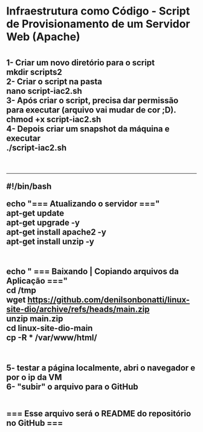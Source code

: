 <h1> Infraestrutura como Código - Script de Provisionamento de um Servidor Web (Apache) <h1/>

<h2>
1- Criar um novo diretório para o script  <br/>
mkdir scripts2 <br/>
2- Criar o script na pasta <br/>
nano script-iac2.sh <br/>
3- Após criar o script, precisa dar permissão para executar (arquivo vai mudar de cor ;D). <br/>
chmod +x script-iac2.sh <br/>
4- Depois criar um snapshot da máquina e executar <br/>
./script-iac2.sh <br/><br/>
<h2/>

---------------------------
#!/bin/bash <br/>

echo "=== Atualizando o servidor ===" <br/>
apt-get update <br/>
apt-get upgrade -y <br/>
apt-get install apache2 -y <br/>
apt-get install unzip -y <br/><br/>


echo " === Baixando | Copiando arquivos da Aplicação ===" <br/>
cd /tmp <br/>
wget https://github.com/denilsonbonatti/linux-site-dio/archive/refs/heads/main.zip <br/>
unzip main.zip <br/>
cd linux-site-dio-main <br/>
cp -R * /var/www/html/ <br/><br/>
----------------------------

<h2>
5- testar a página localmente, abri o navegador e por o ip da VM <br/>
6- "subir" o arquivo para o GitHub <br/><br/>

=== Esse arquivo será o README do repositório no GitHub ===
<h2/>
